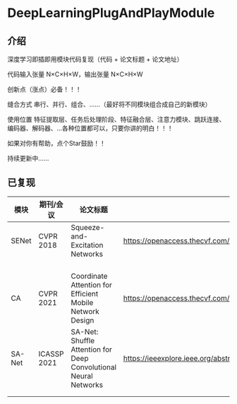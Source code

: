 # DeepLearningPlugAndPlayModule

## 介绍

深度学习即插即用模块代码复现（代码 + 论文标题 + 论文地址）

代码输入张量 N×C×H×W，输出张量 N×C×H×W

创新点（涨点）必备！！！

缝合方式       串行、并行、组合、......（最好将不同模块组合成自己的新模块）

使用位置       特征提取层、任务后处理阶段、特征融合层、注意力模块、跳跃连接、编码器、解码器、...各种位置都可以，只要你讲的明白！！！



如果对你有帮助，点个Star鼓励！！

持续更新中......





## 已复现

| 模块   | 期刊/会议   | 论文标题                                                     | 论文地址                                                     |
| ------ | ----------- | ------------------------------------------------------------ | ------------------------------------------------------------ |
| SENet  | CVPR 2018   | Squeeze-and-Excitation Networks                              | https://openaccess.thecvf.com/content_cvpr_2018/html/Hu_Squeeze-and-Excitation_Networks_CVPR_2018_paper.html |
|        |             |                                                              |                                                              |
|        |             |                                                              |                                                              |
|        |             |                                                              |                                                              |
|        |             |                                                              |                                                              |
| CA     | CVPR 2021   | Coordinate Attention for Efficient Mobile Network Design     | https://openaccess.thecvf.com/content/CVPR2021/html/Hou_Coordinate_Attention_for_Efficient_Mobile_Network_Design_CVPR_2021_paper.html |
| SA-Net | ICASSP 2021 | SA-Net: Shuffle Attention for Deep Convolutional Neural Networks | https://ieeexplore.ieee.org/abstract/document/9414568        |
|        |             |                                                              |                                                              |
|        |             |                                                              |                                                              |


